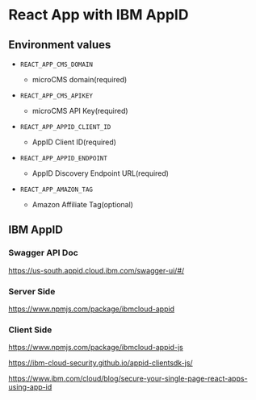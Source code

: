 # React App with IBM AppID


## Environment values

- `REACT_APP_CMS_DOMAIN`

  - microCMS domain(required)

- `REACT_APP_CMS_APIKEY`

  - microCMS API Key(required)

- `REACT_APP_APPID_CLIENT_ID`

  - AppID Client ID(required)

- `REACT_APP_APPID_ENDPOINT`

  - AppID Discovery Endpoint URL(required)

- `REACT_APP_AMAZON_TAG`

  - Amazon Affiliate Tag(optional)



## IBM AppID

### Swagger API Doc

https://us-south.appid.cloud.ibm.com/swagger-ui/#/


### Server Side

https://www.npmjs.com/package/ibmcloud-appid

### Client Side

https://www.npmjs.com/package/ibmcloud-appid-js

https://ibm-cloud-security.github.io/appid-clientsdk-js/

https://www.ibm.com/cloud/blog/secure-your-single-page-react-apps-using-app-id

